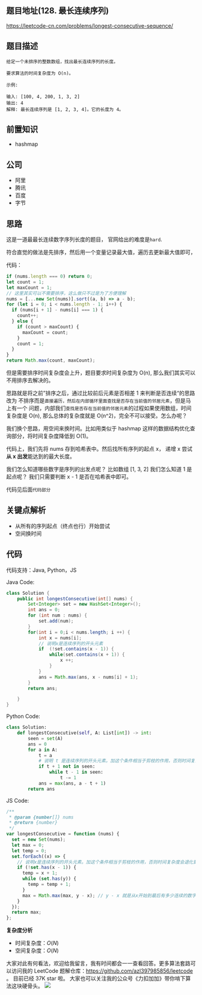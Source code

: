 ## 题目地址(128. 最长连续序列)

https://leetcode-cn.com/problems/longest-consecutive-sequence/

## 题目描述

```
给定一个未排序的整数数组，找出最长连续序列的长度。

要求算法的时间复杂度为 O(n)。

示例:

输入: [100, 4, 200, 1, 3, 2]
输出: 4
解释: 最长连续序列是 [1, 2, 3, 4]。它的长度为 4。

```

## 前置知识

- hashmap

## 公司

- 阿里
- 腾讯
- 百度
- 字节

## 思路

这是一道最最长连续数字序列长度的题目， 官网给出的难度是`hard`.

符合直觉的做法是先排序，然后用一个变量记录最大值，遍历去更新最大值即可，

代码：

```js
if (nums.length === 0) return 0;
let count = 1;
let maxCount = 1;
// 这里其实可以不需要排序，这么做只不过是为了方便理解
nums = [...new Set(nums)].sort((a, b) => a - b);
for (let i = 0; i < nums.length - 1; i++) {
  if (nums[i + 1] - nums[i] === 1) {
    count++;
  } else {
    if (count > maxCount) {
      maxCount = count;
    }
    count = 1;
  }
}
return Math.max(count, maxCount);
```

但是需要排序时间复杂度会上升，题目要求时间复杂度为 O(n),
那么我们其实可以不用排序去解决的。

思路就是将之前”排序之后，通过比较前后元素是否相差 1 来判断是否连续“的思路改为
不排序而是`直接遍历，然后在内部循环里面查找是否存在当前值的邻居元素`，但是马上有一个
问题，内部我们`查找是否存在当前值的邻居元素`的过程如果使用数组，时间复杂度是 O(n),
那么总体的复杂度就是 O(n^2)，完全不可以接受。怎么办呢？

我们换个思路，用空间来换时间。比如用类似于 hashmap 这样的数据结构优化查询部分，将时间复杂度降低到 O(1)。

代码上，我们先将 nums 存到哈希表中。然后找所有序列的起点 x， 递增 x 尝试**从 x 出发**能达到的最大长度。

我们怎么知道哪些数字是序列的出发点呢？ 比如数组 [1, 3, 2] 我们怎么知道 1 是起点呢？ 我们只需要判断 x - 1 是否在哈希表中即可。

代码见后面`代码部分`

## 关键点解析

- 从所有的序列起点（终点也行）开始尝试
- 空间换时间

## 代码

代码支持：Java, Python，JS

Java Code:

```java
class Solution {
    public int longestConsecutive(int[] nums) {
        Set<Integer> set = new HashSet<Integer>();
        int ans = 0;
        for (int num : nums) {
            set.add(num);
        }
        for(int i = 0;i < nums.length; i ++) {
            int x = nums[i];
            // 说明x是连续序列的开头元素
            if  (!set.contains(x - 1)) {
                while(set.contains(x + 1)) {
                    x ++;
                }
            }
            ans = Math.max(ans, x - nums[i] + 1);
        }
        return ans;

    }
}
```

Python Code:

```py
class Solution:
    def longestConsecutive(self, A: List[int]) -> int:
        seen = set(A)
        ans = 0
        for a in A:
            t = a
            # 说明 t 是连续序列的开头元素。加这个条件相当于剪枝的作用，否则时间复杂度会退化到 N ^ 2
            if t + 1 not in seen:
                while t - 1 in seen:
                    t -= 1
            ans = max(ans, a - t + 1)
        return ans
```

JS Code:

```js
/**
 * @param {number[]} nums
 * @return {number}
 */
var longestConsecutive = function (nums) {
  set = new Set(nums);
  let max = 0;
  let temp = 0;
  set.forEach((x) => {
    // 说明x是连续序列的开头元素。加这个条件相当于剪枝的作用，否则时间复杂度会退化到 N ^ 2
    if (!set.has(x - 1)) {
      temp = x + 1;
      while (set.has(y)) {
        temp = temp + 1;
      }
      max = Math.max(max, y - x); // y - x 就是从x开始到最后有多少连续的数字
    }
  });
  return max;
};
```

**复杂度分析**

- 时间复杂度：$O(N)$
- 空间复杂度：$O(N)$

大家对此有何看法，欢迎给我留言，我有时间都会一一查看回答。更多算法套路可以访问我的 LeetCode 题解仓库：https://github.com/azl397985856/leetcode 。 目前已经 37K star 啦。
大家也可以关注我的公众号《力扣加加》带你啃下算法这块硬骨头。
![](https://p.ipic.vip/chi7a9.jpg)
